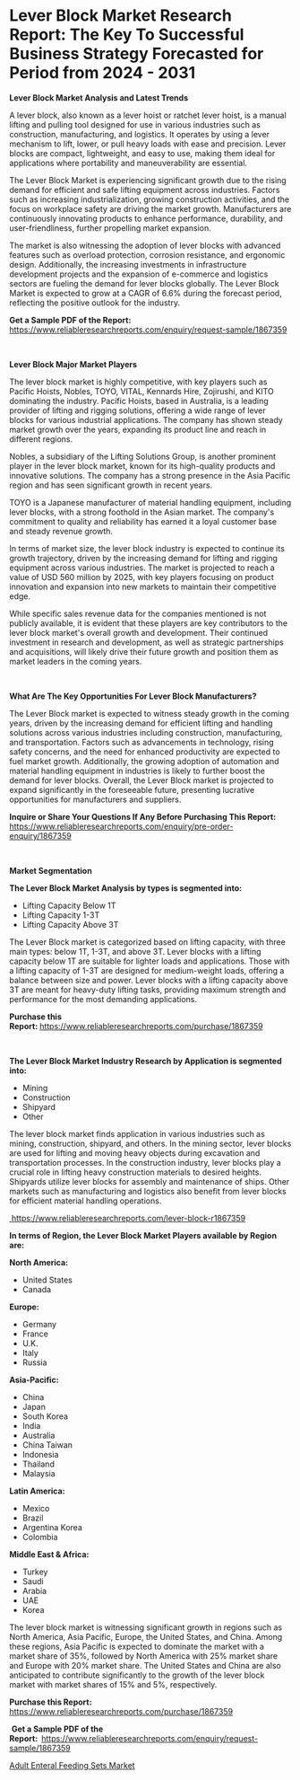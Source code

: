<p><h1>Lever Block Market Research Report: The Key To Successful Business Strategy Forecasted for Period from 2024 - 2031</h1></p><p><strong>Lever Block Market Analysis and Latest Trends</strong></p>
<p><p>A lever block, also known as a lever hoist or ratchet lever hoist, is a manual lifting and pulling tool designed for use in various industries such as construction, manufacturing, and logistics. It operates by using a lever mechanism to lift, lower, or pull heavy loads with ease and precision. Lever blocks are compact, lightweight, and easy to use, making them ideal for applications where portability and maneuverability are essential.</p><p>The Lever Block Market is experiencing significant growth due to the rising demand for efficient and safe lifting equipment across industries. Factors such as increasing industrialization, growing construction activities, and the focus on workplace safety are driving the market growth. Manufacturers are continuously innovating products to enhance performance, durability, and user-friendliness, further propelling market expansion.</p><p>The market is also witnessing the adoption of lever blocks with advanced features such as overload protection, corrosion resistance, and ergonomic design. Additionally, the increasing investments in infrastructure development projects and the expansion of e-commerce and logistics sectors are fueling the demand for lever blocks globally. The Lever Block Market is expected to grow at a CAGR of 6.6% during the forecast period, reflecting the positive outlook for the industry.</p></p>
<p><strong>Get a Sample PDF of the Report:&nbsp;</strong> <a href="https://www.reliableresearchreports.com/enquiry/request-sample/1867359">https://www.reliableresearchreports.com/enquiry/request-sample/1867359</a></p>
<p>&nbsp;</p>
<p><strong>Lever Block Major Market Players</strong></p>
<p><p>The lever block market is highly competitive, with key players such as Pacific Hoists, Nobles, TOYO, VITAL, Kennards Hire, Zojirushi, and KITO dominating the industry. Pacific Hoists, based in Australia, is a leading provider of lifting and rigging solutions, offering a wide range of lever blocks for various industrial applications. The company has shown steady market growth over the years, expanding its product line and reach in different regions.</p><p>Nobles, a subsidiary of the Lifting Solutions Group, is another prominent player in the lever block market, known for its high-quality products and innovative solutions. The company has a strong presence in the Asia Pacific region and has seen significant growth in recent years.</p><p>TOYO is a Japanese manufacturer of material handling equipment, including lever blocks, with a strong foothold in the Asian market. The company's commitment to quality and reliability has earned it a loyal customer base and steady revenue growth.</p><p>In terms of market size, the lever block industry is expected to continue its growth trajectory, driven by the increasing demand for lifting and rigging equipment across various industries. The market is projected to reach a value of USD 560 million by 2025, with key players focusing on product innovation and expansion into new markets to maintain their competitive edge.</p><p>While specific sales revenue data for the companies mentioned is not publicly available, it is evident that these players are key contributors to the lever block market's overall growth and development. Their continued investment in research and development, as well as strategic partnerships and acquisitions, will likely drive their future growth and position them as market leaders in the coming years.</p></p>
<p>&nbsp;</p>
<p><strong>What Are The Key Opportunities For Lever Block Manufacturers?</strong></p>
<p><p>The Lever Block market is expected to witness steady growth in the coming years, driven by the increasing demand for efficient lifting and handling solutions across various industries including construction, manufacturing, and transportation. Factors such as advancements in technology, rising safety concerns, and the need for enhanced productivity are expected to fuel market growth. Additionally, the growing adoption of automation and material handling equipment in industries is likely to further boost the demand for lever blocks. Overall, the Lever Block market is projected to expand significantly in the foreseeable future, presenting lucrative opportunities for manufacturers and suppliers.</p></p>
<p><strong>Inquire or Share Your Questions If Any Before Purchasing This Report:</strong> <a href="https://www.reliableresearchreports.com/enquiry/pre-order-enquiry/1867359">https://www.reliableresearchreports.com/enquiry/pre-order-enquiry/1867359</a></p>
<p>&nbsp;</p>
<p><strong>Market Segmentation</strong></p>
<p><strong>The Lever Block Market Analysis by types is segmented into:</strong></p>
<p><ul><li>Lifting Capacity Below 1T</li><li>Lifting Capacity 1-3T</li><li>Lifting Capacity Above 3T</li></ul></p>
<p><p>The Lever Block market is categorized based on lifting capacity, with three main types: below 1T, 1-3T, and above 3T. Lever blocks with a lifting capacity below 1T are suitable for lighter loads and applications. Those with a lifting capacity of 1-3T are designed for medium-weight loads, offering a balance between size and power. Lever blocks with a lifting capacity above 3T are meant for heavy-duty lifting tasks, providing maximum strength and performance for the most demanding applications.</p></p>
<p><strong>Purchase this Report:&nbsp;</strong><a href="https://www.reliableresearchreports.com/purchase/1867359">https://www.reliableresearchreports.com/purchase/1867359</a></p>
<p>&nbsp;</p>
<p><strong>The Lever Block Market Industry Research by Application is segmented into:</strong></p>
<p><ul><li>Mining</li><li>Construction</li><li>Shipyard</li><li>Other</li></ul></p>
<p><p>The lever block market finds application in various industries such as mining, construction, shipyard, and others. In the mining sector, lever blocks are used for lifting and moving heavy objects during excavation and transportation processes. In the construction industry, lever blocks play a crucial role in lifting heavy construction materials to desired heights. Shipyards utilize lever blocks for assembly and maintenance of ships. Other markets such as manufacturing and logistics also benefit from lever blocks for efficient material handling operations.</p></p>
<p><a href="https://www.reliableresearchreports.com/lever-block-r1867359">&nbsp;https://www.reliableresearchreports.com/lever-block-r1867359</a></p>
<p><strong>In terms of Region, the Lever Block Market Players available by Region are:</strong></p>
<p>
    <p> <strong> North America: </strong>
        <ul>
            <li>United States</li>
            <li>Canada</li>
        </ul>
        </p> 
    <p> <strong> Europe: </strong>
        <ul>
            <li>Germany</li>
            <li>France</li>
            <li>U.K.</li>
            <li>Italy</li>
            <li>Russia</li>
        </ul>
        </p> 
    <p> <strong> Asia-Pacific: </strong>
        <ul>
            <li>China</li>
            <li>Japan</li>
            <li>South Korea</li>
            <li>India</li>
            <li>Australia</li>
            <li>China Taiwan</li>
            <li>Indonesia</li>
            <li>Thailand</li>
            <li>Malaysia</li>
        </ul>
        </p> 
    <p> <strong> Latin America: </strong>
        <ul>
            <li>Mexico</li>
            <li>Brazil</li>
            <li>Argentina Korea</li>
            <li>Colombia</li>
        </ul>
        </p> 
    <p> <strong> Middle East & Africa: </strong>
        <ul>
            <li>Turkey</li>
            <li>Saudi</li>
            <li>Arabia</li>
            <li>UAE</li>
            <li>Korea</li>
        </ul>
    </p>
    </p>
<p><p>The lever block market is witnessing significant growth in regions such as North America, Asia Pacific, Europe, the United States, and China. Among these regions, Asia Pacific is expected to dominate the market with a market share of 35%, followed by North America with 25% market share and Europe with 20% market share. The United States and China are also anticipated to contribute significantly to the growth of the lever block market with market shares of 15% and 5%, respectively.</p></p>
<p><strong>Purchase this Report: </strong><a href="https://www.reliableresearchreports.com/purchase/1867359">https://www.reliableresearchreports.com/purchase/1867359</a></p>
<p>&nbsp;<strong>Get a Sample PDF of the Report:&nbsp;&nbsp;</strong><a href="https://www.reliableresearchreports.com/enquiry/request-sample/1867359">https://www.reliableresearchreports.com/enquiry/request-sample/1867359</a></p>
<p><strong></strong></p>
<p><p><a href="https://cautious-neon-760.notion.site/Adult-Enteral-Feeding-Sets-Market-Share-Evolution-and-Market-Growth-Trends-2024-2031-98cf1baf92d0450fa60bece203cd48de">Adult Enteral Feeding Sets Market</a></p></p>